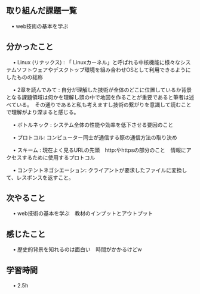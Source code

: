 ## 取り組んだ課題一覧
      
 　• web技術の基本を学ぶ

## 分かったこと

　 • Linux (リナックス)  : 「 Linuxカーネル」と呼ばれる中核機能に様々なシステムソフトウェアやデスクトップ環境を組み合わせOSとして利用できるようにしたものの総称

　 • 2章を読んでみて : 自分が理解した技術が全体のどこに位置しているか背景となる課題領域は何かを理解し頭の中で地図を作ることが重要であると筆者は述べている。　その通りであると私も考えますし技術の繋がりを意識して読むことで理解がより深まると感じる。

　 • ボトルネック : システム全体の性能や効率を低下させる要因のこと

　 • プロトコル: コンピューター同士が通信する際の通信方法の取り決め

　 • スキーム : 現在よく見るURLの先頭　http:やhttpsの部分のこと　情報にアクセスするために使用するプロトコル

　 • コンテントネゴシエーション: クライアントが要求したファイルに変換して、レスポンスを返すこと。


## 次やること　

　 • web技術の基本を学ぶ　教材のインプットとアウトプット

## 感じたこと

　 • 歴史的背景を知れるのは面白い　時間がかかるけどw


## 学習時間

　 • 2.5h